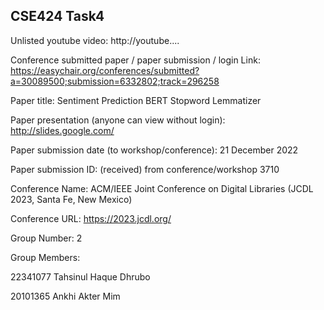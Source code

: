 ## CSE424 Task4 ##

Unlisted youtube video:
http://youtube....

Conference submitted paper / paper submission / login Link:
https://easychair.org/conferences/submitted?a=30089500;submission=6332802;track=296258

Paper title:
Sentiment Prediction BERT Stopword Lemmatizer

Paper presentation (anyone can view without login):
http://slides.google.com/

Paper submission date (to workshop/conference):
21 December 2022

Paper submission ID: (received) from conference/workshop
3710

Conference Name:
ACM/IEEE Joint Conference on Digital Libraries (JCDL 2023, Santa Fe, New Mexico)

Conference URL:
https://2023.jcdl.org/

Group Number:
2

Group Members:

22341077 Tahsinul Haque Dhrubo

20101365 Ankhi Akter Mim
